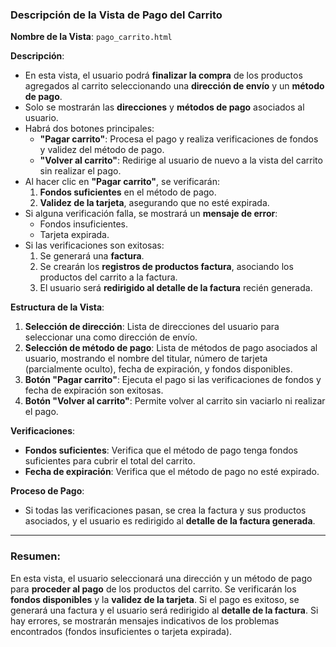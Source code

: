 ### Descripción de la Vista de **Pago del Carrito**

**Nombre de la Vista**: `pago_carrito.html`

**Descripción**:

- En esta vista, el usuario podrá **finalizar la compra** de los productos agregados al carrito seleccionando una **dirección de envío** y un **método de pago**.
- Solo se mostrarán las **direcciones** y **métodos de pago** asociados al usuario.
- Habrá dos botones principales:
  - **"Pagar carrito"**: Procesa el pago y realiza verificaciones de fondos y validez del método de pago.
  - **"Volver al carrito"**: Redirige al usuario de nuevo a la vista del carrito sin realizar el pago.
- Al hacer clic en **"Pagar carrito"**, se verificarán:
  1. **Fondos suficientes** en el método de pago.
  2. **Validez de la tarjeta**, asegurando que no esté expirada.
- Si alguna verificación falla, se mostrará un **mensaje de error**:
  - Fondos insuficientes.
  - Tarjeta expirada.
- Si las verificaciones son exitosas:
  1. Se generará una **factura**.
  2. Se crearán los **registros de productos factura**, asociando los productos del carrito a la factura.
  3. El usuario será **redirigido al detalle de la factura** recién generada.

**Estructura de la Vista**:

1. **Selección de dirección**: Lista de direcciones del usuario para seleccionar una como dirección de envío.
2. **Selección de método de pago**: Lista de métodos de pago asociados al usuario, mostrando el nombre del titular, número de tarjeta (parcialmente oculto), fecha de expiración, y fondos disponibles.
3. **Botón "Pagar carrito"**: Ejecuta el pago si las verificaciones de fondos y fecha de expiración son exitosas.
4. **Botón "Volver al carrito"**: Permite volver al carrito sin vaciarlo ni realizar el pago.

**Verificaciones**:

- **Fondos suficientes**: Verifica que el método de pago tenga fondos suficientes para cubrir el total del carrito.
- **Fecha de expiración**: Verifica que el método de pago no esté expirado.

**Proceso de Pago**:

- Si todas las verificaciones pasan, se crea la factura y sus productos asociados, y el usuario es redirigido al **detalle de la factura generada**.

---

### Resumen:

En esta vista, el usuario seleccionará una dirección y un método de pago para **proceder al pago** de los productos del carrito. Se verificarán los **fondos disponibles** y la **validez de la tarjeta**. Si el pago es exitoso, se generará una factura y el usuario será redirigido al **detalle de la factura**. Si hay errores, se mostrarán mensajes indicativos de los problemas encontrados (fondos insuficientes o tarjeta expirada).
